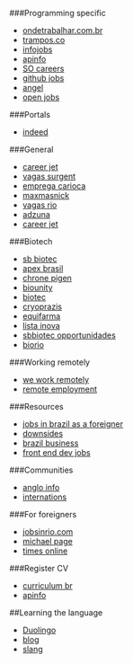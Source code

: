 ###Programming specific
- [ondetrabalhar.com.br](http://www.ondetrabalhar.com.br/)
- [trampos.co](http://trampos.co/)
- [infojobs](http://www.infojobs.com.br/)
- [apinfo](http://www.apinfo.com/)
- [SO careers](http://careers.stackoverflow.com/)
- [github jobs](https://jobs.github.com/)
- [angel](https://angel.co)
- [open jobs](http://openjobs.com.br/)

###Portals
- [indeed](http://indeed.com)

###General
- [career jet](http://www.careerjet.com.br/)
- [vagas surgent](http://www.vagasurgentes.net/)
- [emprega carioca](http://www.empregacarioca.com/)
- [maxmasnick](http://www.maxmasnick.com/articles/jobs/)
- [vagas rio](http://www.vagasrio.com.br/)
- [adzuna](http://www.adzuna.com.br/)
- [career jet](http://www.careerjet.com.br/)

###Biotech
- [sb biotec](http://www.sbbiotec.org.br/web_opo_emp.php?idu=0&stu=0)
- [apex brasil](http://www2.apexbrasil.com.br/en)
- [chrone pigen](http://chronepigen.com.br/usa/index.html)
- [biounity](http://www.bionity.com/en/associations/92899/brbiotec-brasil-associacao-brasileira-de-biotecnologia.html)
- [biotec](http://www.biotecsur.org/bases-de-datos/empresa_search_results?nombre=&sector=&actividad=&country=BR&SUBMIT=Buscar)
- [cryoprazis](http://www.cryopraxis.com.br/home/)
- [equifarma](http://www.equifarma.com.br/)
- [lista inova](http://www.inova.unicamp.br/empreendedores/empresas-filhas/cadastradas/5)
- [sbbiotec opportunidades](http://www.sbbiotec.org.br/web_opo_emp.php?idu=0&stu=0)
- [biorio](http://concursos.biorio.org.br/abertosBRC.asp)

###Working remotely
- [we work remotely](https://weworkremotely.com/)
- [remote employment](http://www.remoteemployment.com/)

###Resources
- [jobs in brazil as a foreigner](http://www.visahunter.com/articles/how-to-find-a-job-in-brazil-as-a-foreigner/)
- [downsides](http://braziliangringo.com/downsides-job-brazil/)
- [brazil business](http://thebrazilbusiness.com/)
- [front end dev jobs](https://github.com/bevacqua/jobs)

###Communities
- [anglo info](http://brazil.angloinfo.com/)
- [internations]()

###For foreigners
- [jobsinrio.com](http://jobsinrio.com)
- [michael page](http://www.michaelpage.com.br/)
- [times online](http://riotimesonline.com/brazil-news/tag/jobs/)

###Register CV
- [curriculum br](http://www.curriculum.com.br/)
- [apinfo](http://www.apinfo.com/)

##Learning the language
- [Duolingo](http://duolingo.com)
- [blog](http://www.liveinbrazil.org/how-to-learn-portuguese-online-101/)
- [slang](http://www.speaklikeabrazilian.com/)